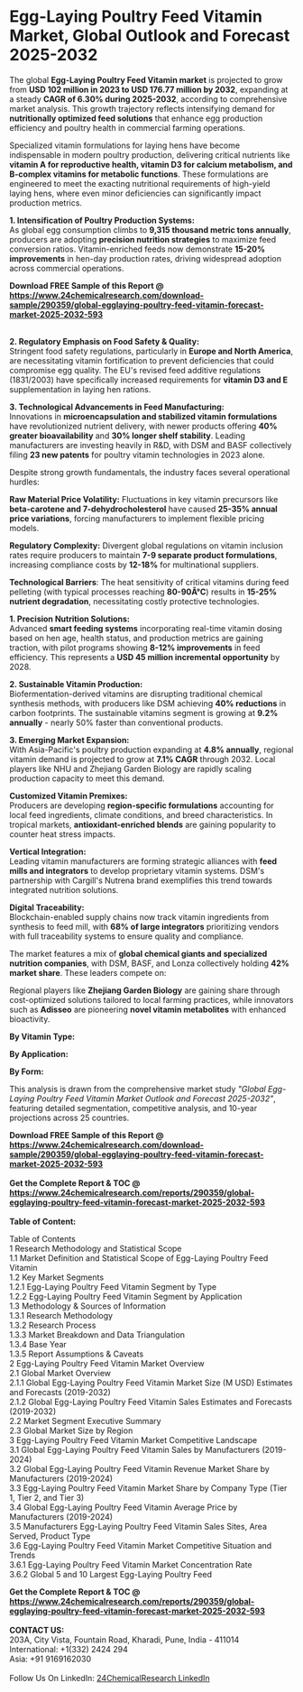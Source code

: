 <h1>Egg-Laying Poultry Feed Vitamin Market, Global Outlook and Forecast 2025-2032</h1><p>The global <strong>Egg-Laying Poultry Feed Vitamin market</strong> is projected to grow from <strong>USD 102 million in 2023 to USD 176.77 million by 2032</strong>, expanding at a steady <strong>CAGR of 6.30% during 2025-2032</strong>, according to comprehensive market analysis. This growth trajectory reflects intensifying demand for <strong>nutritionally optimized feed solutions</strong> that enhance egg production efficiency and poultry health in commercial farming operations.</p><p>Specialized vitamin formulations for laying hens have become indispensable in modern poultry production, delivering critical nutrients like <strong>vitamin A for reproductive health, vitamin D3 for calcium metabolism, and B-complex vitamins for metabolic functions</strong>. These formulations are engineered to meet the exacting nutritional requirements of high-yield laying hens, where even minor deficiencies can significantly impact production metrics.</p><p><strong>1. Intensification of Poultry Production Systems:</strong><br>
As global egg consumption climbs to <strong>9,315 thousand metric tons annually</strong>, producers are adopting <strong>precision nutrition strategies</strong> to maximize feed conversion ratios. Vitamin-enriched feeds now demonstrate <strong>15-20% improvements</strong> in hen-day production rates, driving widespread adoption across commercial operations.</p><div><b>Download FREE Sample of this Report @ 
            <a href="https://www.24chemicalresearch.com/download-sample/290359/global-egglaying-poultry-feed-vitamin-forecast-market-2025-2032-593">
            https://www.24chemicalresearch.com/download-sample/290359/global-egglaying-poultry-feed-vitamin-forecast-market-2025-2032-593</a></b></div><br><p><strong>2. Regulatory Emphasis on Food Safety &amp; Quality:</strong><br>
Stringent food safety regulations, particularly in <strong>Europe and North America</strong>, are necessitating vitamin fortification to prevent deficiencies that could compromise egg quality. The EU's revised feed additive regulations (1831/2003) have specifically increased requirements for <strong>vitamin D3 and E</strong> supplementation in laying hen rations.</p><p><strong>3. Technological Advancements in Feed Manufacturing:</strong><br>
Innovations in <strong>microencapsulation and stabilized vitamin formulations</strong> have revolutionized nutrient delivery, with newer products offering <strong>40% greater bioavailability</strong> and <strong>30% longer shelf stability</strong>. Leading manufacturers are investing heavily in R&amp;D, with DSM and BASF collectively filing <strong>23 new patents</strong> for poultry vitamin technologies in 2023 alone.</p><p>Despite strong growth fundamentals, the industry faces several operational hurdles:</p><p><strong>Raw Material Price Volatility:</strong> Fluctuations in key vitamin precursors like <strong>beta-carotene and 7-dehydrocholesterol</strong> have caused <strong>25-35% annual price variations</strong>, forcing manufacturers to implement flexible pricing models.</p><p><strong>Regulatory Complexity:</strong> Divergent global regulations on vitamin inclusion rates require producers to maintain <strong>7-9 separate product formulations</strong>, increasing compliance costs by <strong>12-18%</strong> for multinational suppliers.</p><p><strong>Technological Barriers</strong>: The heat sensitivity of critical vitamins during feed pelleting (with typical processes reaching <strong>80-90Â°C</strong>) results in <strong>15-25% nutrient degradation</strong>, necessitating costly protective technologies.</p><p><strong>1. Precision Nutrition Solutions:</strong><br>
Advanced <strong>smart feeding systems</strong> incorporating real-time vitamin dosing based on hen age, health status, and production metrics are gaining traction, with pilot programs showing <strong>8-12% improvements</strong> in feed efficiency. This represents a <strong>USD 45 million incremental opportunity</strong> by 2028.</p><p><strong>2. Sustainable Vitamin Production:</strong><br>
Biofermentation-derived vitamins are disrupting traditional chemical synthesis methods, with producers like DSM achieving <strong>40% reductions</strong> in carbon footprints. The sustainable vitamins segment is growing at <strong>9.2% annually</strong> - nearly 50% faster than conventional products.</p><p><strong>3. Emerging Market Expansion:</strong><br>
With Asia-Pacific's poultry production expanding at <strong>4.8% annually</strong>, regional vitamin demand is projected to grow at <strong>7.1% CAGR</strong> through 2032. Local players like NHU and Zhejiang Garden Biology are rapidly scaling production capacity to meet this demand.</p><p><strong>Customized Vitamin Premixes:</strong><br>
	Producers are developing <strong>region-specific formulations</strong> accounting for local feed ingredients, climate conditions, and breed characteristics. In tropical markets, <strong>antioxidant-enriched blends</strong> are gaining popularity to counter heat stress impacts.</p><p><strong>Vertical Integration:</strong><br>
	Leading vitamin manufacturers are forming strategic alliances with <strong>feed mills and integrators</strong> to develop proprietary vitamin systems. DSM's partnership with Cargill's Nutrena brand exemplifies this trend towards integrated nutrition solutions.</p><p><strong>Digital Traceability:</strong><br>
	Blockchain-enabled supply chains now track vitamin ingredients from synthesis to feed mill, with <strong>68% of large integrators</strong> prioritizing vendors with full traceability systems to ensure quality and compliance.</p><p>The market features a mix of <strong>global chemical giants and specialized nutrition companies</strong>, with DSM, BASF, and Lonza collectively holding <strong>42% market share</strong>. These leaders compete on:</p><p>Regional players like <strong>Zhejiang Garden Biology</strong> are gaining share through cost-optimized solutions tailored to local farming practices, while innovators such as <strong>Adisseo</strong> are pioneering <strong>novel vitamin metabolites</strong> with enhanced bioactivity.</p><p><strong>By Vitamin Type:</strong></p><p><strong>By Application:</strong></p><p><strong>By Form:</strong></p><p>This analysis is drawn from the comprehensive market study <em>"Global Egg-Laying Poultry Feed Vitamin Market Outlook and Forecast 2025-2032"</em>, featuring detailed segmentation, competitive analysis, and 10-year projections across 25 countries.</p><div><b>Download FREE Sample of this Report @ 
            <a href="https://www.24chemicalresearch.com/download-sample/290359/global-egglaying-poultry-feed-vitamin-forecast-market-2025-2032-593">
            https://www.24chemicalresearch.com/download-sample/290359/global-egglaying-poultry-feed-vitamin-forecast-market-2025-2032-593</a></b></div><br><div><b>Get the Complete Report & TOC @ 
            <a href="https://www.24chemicalresearch.com/reports/290359/global-egglaying-poultry-feed-vitamin-forecast-market-2025-2032-593">
            https://www.24chemicalresearch.com/reports/290359/global-egglaying-poultry-feed-vitamin-forecast-market-2025-2032-593</a></b></div><br>
            <b>Table of Content:</b><p>Table of Contents<br />
1 Research Methodology and Statistical Scope<br />
1.1 Market Definition and Statistical Scope of Egg-Laying Poultry Feed Vitamin<br />
1.2 Key Market Segments<br />
1.2.1 Egg-Laying Poultry Feed Vitamin Segment by Type<br />
1.2.2 Egg-Laying Poultry Feed Vitamin Segment by Application<br />
1.3 Methodology & Sources of Information<br />
1.3.1 Research Methodology<br />
1.3.2 Research Process<br />
1.3.3 Market Breakdown and Data Triangulation<br />
1.3.4 Base Year<br />
1.3.5 Report Assumptions & Caveats<br />
2 Egg-Laying Poultry Feed Vitamin Market Overview<br />
2.1 Global Market Overview<br />
2.1.1 Global Egg-Laying Poultry Feed Vitamin Market Size (M USD) Estimates and Forecasts (2019-2032)<br />
2.1.2 Global Egg-Laying Poultry Feed Vitamin Sales Estimates and Forecasts (2019-2032)<br />
2.2 Market Segment Executive Summary<br />
2.3 Global Market Size by Region<br />
3 Egg-Laying Poultry Feed Vitamin Market Competitive Landscape<br />
3.1 Global Egg-Laying Poultry Feed Vitamin Sales by Manufacturers (2019-2024)<br />
3.2 Global Egg-Laying Poultry Feed Vitamin Revenue Market Share by Manufacturers (2019-2024)<br />
3.3 Egg-Laying Poultry Feed Vitamin Market Share by Company Type (Tier 1, Tier 2, and Tier 3)<br />
3.4 Global Egg-Laying Poultry Feed Vitamin Average Price by Manufacturers (2019-2024)<br />
3.5 Manufacturers Egg-Laying Poultry Feed Vitamin Sales Sites, Area Served, Product Type<br />
3.6 Egg-Laying Poultry Feed Vitamin Market Competitive Situation and Trends<br />
3.6.1 Egg-Laying Poultry Feed Vitamin Market Concentration Rate<br />
3.6.2 Global 5 and 10 Largest Egg-Laying Poultry Feed</p><div><b>Get the Complete Report & TOC @ 
            <a href="https://www.24chemicalresearch.com/reports/290359/global-egglaying-poultry-feed-vitamin-forecast-market-2025-2032-593">
            https://www.24chemicalresearch.com/reports/290359/global-egglaying-poultry-feed-vitamin-forecast-market-2025-2032-593</a></b></div><br><b>CONTACT US:</b><br>
            203A, City Vista, Fountain Road, Kharadi, Pune, India - 411014<br>
            International: +1(332) 2424 294<br>
            Asia: +91 9169162030 <br><br>
            Follow Us On LinkedIn: <a href="https://www.linkedin.com/company/24chemicalresearch/">24ChemicalResearch LinkedIn</a>